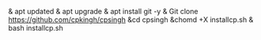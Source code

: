& apt updated 
& apt upgrade  & apt install git -y 
& Git clone https://github.com/cpkingh/cpsingh        &cd cpsingh   &chomd +X installcp.sh & bash installcp.sh
